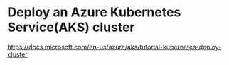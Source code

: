 # Deploy an Azure Kubernetes Service(AKS) cluster
https://docs.microsoft.com/en-us/azure/aks/tutorial-kubernetes-deploy-cluster  
